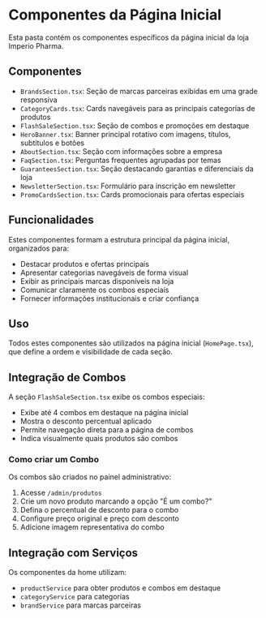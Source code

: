 
# Componentes da Página Inicial

Esta pasta contém os componentes específicos da página inicial da loja Imperio Pharma.

## Componentes

- `BrandsSection.tsx`: Seção de marcas parceiras exibidas em uma grade responsiva
- `CategoryCards.tsx`: Cards navegáveis para as principais categorias de produtos
- `FlashSaleSection.tsx`: Seção de combos e promoções em destaque
- `HeroBanner.tsx`: Banner principal rotativo com imagens, títulos, subtítulos e botões
- `AboutSection.tsx`: Seção com informações sobre a empresa
- `FaqSection.tsx`: Perguntas frequentes agrupadas por temas
- `GuaranteesSection.tsx`: Seção destacando garantias e diferenciais da loja
- `NewsletterSection.tsx`: Formulário para inscrição em newsletter
- `PromoCardsSection.tsx`: Cards promocionais para ofertas especiais

## Funcionalidades

Estes componentes formam a estrutura principal da página inicial, organizados para:
- Destacar produtos e ofertas principais
- Apresentar categorias navegáveis de forma visual
- Exibir as principais marcas disponíveis na loja
- Comunicar claramente os combos especiais
- Fornecer informações institucionais e criar confiança

## Uso

Todos estes componentes são utilizados na página inicial (`HomePage.tsx`), que define a ordem e visibilidade de cada seção.

## Integração de Combos

A seção `FlashSaleSection.tsx` exibe os combos especiais:
- Exibe até 4 combos em destaque na página inicial
- Mostra o desconto percentual aplicado
- Permite navegação direta para a página de combos
- Indica visualmente quais produtos são combos

### Como criar um Combo
Os combos são criados no painel administrativo:
1. Acesse `/admin/produtos`
2. Crie um novo produto marcando a opção "É um combo?"
3. Defina o percentual de desconto para o combo
4. Configure preço original e preço com desconto
5. Adicione imagem representativa do combo

## Integração com Serviços

Os componentes da home utilizam:
- `productService` para obter produtos e combos em destaque
- `categoryService` para categorias
- `brandService` para marcas parceiras
